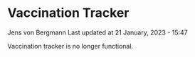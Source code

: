 Vaccination Tracker
================
Jens von Bergmann
Last updated at 21 January, 2023 - 15:47

Vaccination tracker is no longer functional.
